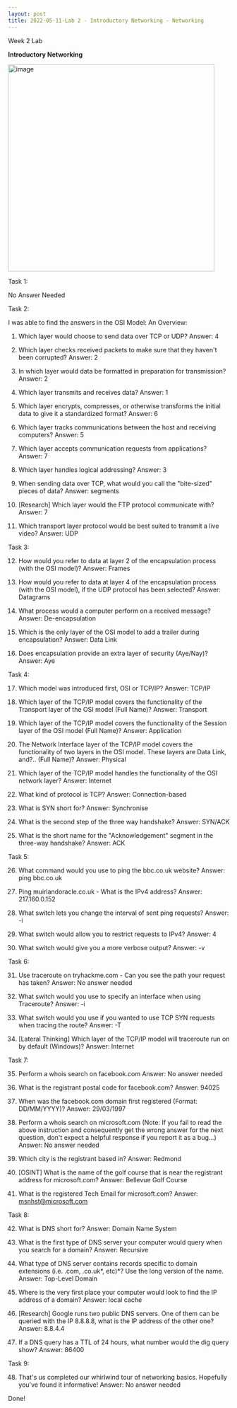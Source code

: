 ```yaml
---
layout: post
title: 2022-05-11-Lab 2 - Introductory Networking - Networking
---
```

Week 2 Lab

**Introductory Networking**

<img width="468" alt="image" src="https://user-images.githubusercontent.com/98490306/168003279-6dc7d5f6-f1fa-4c89-b120-b110e46d623d.png">



Task 1:

No Answer Needed



Task 2:

I was able to find the answers in the OSI Model: An Overview:

1.	Which layer would choose to send data over TCP or UDP?
Answer: 4

2.	Which layer checks received packets to make sure that they haven't been corrupted?
Answer: 2

3.	In which layer would data be formatted in preparation for transmission?
Answer: 2

4.	Which layer transmits and receives data?
Answer: 1

5.	Which layer encrypts, compresses, or otherwise transforms the initial data to give it a standardized format?
Answer: 6

6.	Which layer tracks communications between the host and receiving computers?
Answer: 5

7.	Which layer accepts communication requests from applications?
Answer: 7

8.	Which layer handles logical addressing?
Answer: 3

9.	When sending data over TCP, what would you call the "bite-sized" pieces of data?
Answer: segments

10.	[Research] Which layer would the FTP protocol communicate with?
Answer: 7

11.	Which transport layer protocol would be best suited to transmit a live video?
Answer: UDP



Task 3:

12.	How would you refer to data at layer 2 of the encapsulation process (with the OSI model)?
Answer: Frames

13.	How would you refer to data at layer 4 of the encapsulation process (with the OSI model), if the UDP protocol has been selected?
Answer: Datagrams

14.	What process would a computer perform on a received message?
Answer: De-encapsulation

15.	Which is the only layer of the OSI model to add a trailer during encapsulation?
Answer: Data Link

16.	Does encapsulation provide an extra layer of security (Aye/Nay)?
Answer: Aye



Task 4:

17.	Which model was introduced first, OSI or TCP/IP?
Answer: TCP/IP

18.	Which layer of the TCP/IP model covers the functionality of the Transport layer of the OSI model (Full Name)?
Answer: Transport

19.	Which layer of the TCP/IP model covers the functionality of the Session layer of the OSI model (Full Name)?
Answer: Application

20.	The Network Interface layer of the TCP/IP model covers the functionality of two layers in the OSI model. These layers are Data Link, and?.. (Full Name)?
Answer: Physical

21.	Which layer of the TCP/IP model handles the functionality of the OSI network layer?
Answer: Internet

22.	What kind of protocol is TCP?
Answer: Connection-based

23.	What is SYN short for?
Answer: Synchronise

24.	What is the second step of the three way handshake?
Answer: SYN/ACK

25.	What is the short name for the "Acknowledgement" segment in the three-way handshake?
Answer: ACK



Task 5:

26.	What command would you use to ping the bbc.co.uk website?
Answer: ping bbc.co.uk

27.	Ping muirlandoracle.co.uk - What is the IPv4 address?
Answer: 217.160.0.152

28.	What switch lets you change the interval of sent ping requests?
Answer: -i

29.	What switch would allow you to restrict requests to IPv4?
Answer: 4

30.	What switch would give you a more verbose output?
Answer: -v



Task 6:

31.	Use traceroute on tryhackme.com - Can you see the path your request has taken?
Answer: No answer needed

32.	What switch would you use to specify an interface when using Traceroute?
Answer: -i

33.	What switch would you use if you wanted to use TCP SYN requests when tracing the route?
Answer: -T

34.	[Lateral Thinking] Which layer of the TCP/IP model will traceroute run on by default (Windows)?
Answer: Internet



Task 7:

35.	Perform a whois search on facebook.com
Answer: No answer needed

36.	What is the registrant postal code for facebook.com?
Answer: 94025

37.	When was the facebook.com domain first registered (Format: DD/MM/YYYY)?
Answer: 29/03/1997

38.	Perform a whois search on microsoft.com
(Note: If you fail to read the above instruction and consequently get the wrong answer for the next question, don't expect a helpful response if you report it as a bug...)
Answer: No answer needed

39.	Which city is the registrant based in?
Answer: Redmond

40.	[OSINT] What is the name of the golf course that is near the registrant address for microsoft.com?
Answer: Bellevue Golf Course

41.	What is the registered Tech Email for microsoft.com?
Answer: msnhst@microsoft.com



Task 8:

42.	What is DNS short for?
Answer: Domain Name System

43.	What is the first type of DNS server your computer would query when you search for a domain?
Answer: Recursive

44.	What type of DNS server contains records specific to domain extensions (i.e. .com, .co.uk*, etc)*? Use the long version of the name.
Answer: Top-Level Domain

45.	Where is the very first place your computer would look to find the IP address of a domain?
Answer: local cache

46.	[Research] Google runs two public DNS servers. One of them can be queried with the IP 8.8.8.8, what is the IP address of the other one?
Answer: 8.8.4.4

47.	If a DNS query has a TTL of 24 hours, what number would the dig query show?
Answer: 86400



Task 9:

48.	That's us completed our whirlwind tour of networking basics. Hopefully you've found it informative!
Answer: No answer needed

Done!
